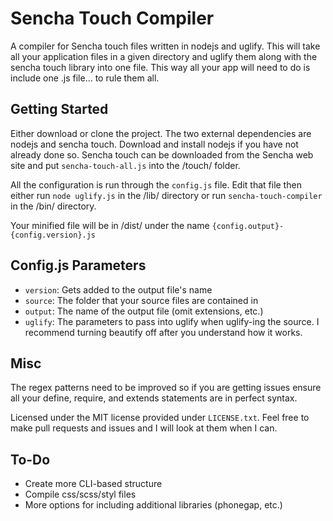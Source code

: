 Sencha Touch Compiler
=====================

A compiler for Sencha touch files written in nodejs and uglify. This will take all your application files in a given directory and uglify them along with the sencha touch library into one file. This way all your app will need to do is include one .js file... to rule them all.

## Getting Started

Either download or clone the project. The two external dependencies are nodejs and sencha touch. Download and install nodejs if you have not already done so. Sencha touch can be downloaded from the Sencha web site and put `sencha-touch-all.js` into the /touch/ folder.

All the configuration is run through the `config.js` file. Edit that file then either run `node uglify.js` in the /lib/ directory or run `sencha-touch-compiler` in the /bin/ directory.

Your minified file will be in /dist/ under the name `{config.output}-{config.version}.js`

## Config.js Parameters

* `version`: Gets added to the output file's name
* `source`: The folder that your source files are contained in
* `output`: The name of the output file (omit extensions, etc.)
* `uglify`: The parameters to pass into uglify when uglify-ing the source. I recommend turning beautify off after you understand how it works.

## Misc

The regex patterns need to be improved so if you are getting issues ensure all your define, require, and extends statements are in perfect syntax.

Licensed under the MIT license provided under `LICENSE.txt`. Feel free to make pull requests and issues and I will look at them when I can.

## To-Do

* Create more CLI-based structure
* Compile css/scss/styl files
* More options for including additional libraries (phonegap, etc.)

